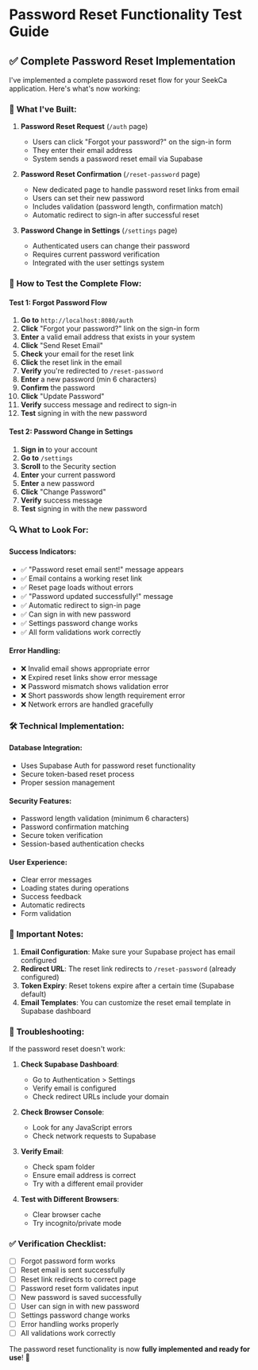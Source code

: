 # Password Reset Functionality Test Guide

## ✅ Complete Password Reset Implementation

I've implemented a complete password reset flow for your SeekCa application. Here's what's now working:

### 🔧 **What I've Built:**

1. **Password Reset Request** (`/auth` page)
   - Users can click "Forgot your password?" on the sign-in form
   - They enter their email address
   - System sends a password reset email via Supabase

2. **Password Reset Confirmation** (`/reset-password` page)
   - New dedicated page to handle password reset links from email
   - Users can set their new password
   - Includes validation (password length, confirmation match)
   - Automatic redirect to sign-in after successful reset

3. **Password Change in Settings** (`/settings` page)
   - Authenticated users can change their password
   - Requires current password verification
   - Integrated with the user settings system

### 🧪 **How to Test the Complete Flow:**

#### **Test 1: Forgot Password Flow**
1. **Go to** `http://localhost:8080/auth`
2. **Click** "Forgot your password?" link on the sign-in form
3. **Enter** a valid email address that exists in your system
4. **Click** "Send Reset Email"
5. **Check** your email for the reset link
6. **Click** the reset link in the email
7. **Verify** you're redirected to `/reset-password`
8. **Enter** a new password (min 6 characters)
9. **Confirm** the password
10. **Click** "Update Password"
11. **Verify** success message and redirect to sign-in
12. **Test** signing in with the new password

#### **Test 2: Password Change in Settings**
1. **Sign in** to your account
2. **Go to** `/settings`
3. **Scroll** to the Security section
4. **Enter** your current password
5. **Enter** a new password
6. **Click** "Change Password"
7. **Verify** success message
8. **Test** signing in with the new password

### 🔍 **What to Look For:**

#### **Success Indicators:**
- ✅ "Password reset email sent!" message appears
- ✅ Email contains a working reset link
- ✅ Reset page loads without errors
- ✅ "Password updated successfully!" message
- ✅ Automatic redirect to sign-in page
- ✅ Can sign in with new password
- ✅ Settings password change works
- ✅ All form validations work correctly

#### **Error Handling:**
- ❌ Invalid email shows appropriate error
- ❌ Expired reset links show error message
- ❌ Password mismatch shows validation error
- ❌ Short passwords show length requirement error
- ❌ Network errors are handled gracefully

### 🛠 **Technical Implementation:**

#### **Database Integration:**
- Uses Supabase Auth for password reset functionality
- Secure token-based reset process
- Proper session management

#### **Security Features:**
- Password length validation (minimum 6 characters)
- Password confirmation matching
- Secure token verification
- Session-based authentication checks

#### **User Experience:**
- Clear error messages
- Loading states during operations
- Success feedback
- Automatic redirects
- Form validation

### 🚨 **Important Notes:**

1. **Email Configuration**: Make sure your Supabase project has email configured
2. **Redirect URL**: The reset link redirects to `/reset-password` (already configured)
3. **Token Expiry**: Reset tokens expire after a certain time (Supabase default)
4. **Email Templates**: You can customize the reset email template in Supabase dashboard

### 🔧 **Troubleshooting:**

If the password reset doesn't work:

1. **Check Supabase Dashboard**:
   - Go to Authentication > Settings
   - Verify email is configured
   - Check redirect URLs include your domain

2. **Check Browser Console**:
   - Look for any JavaScript errors
   - Check network requests to Supabase

3. **Verify Email**:
   - Check spam folder
   - Ensure email address is correct
   - Try with a different email provider

4. **Test with Different Browsers**:
   - Clear browser cache
   - Try incognito/private mode

### ✅ **Verification Checklist:**

- [ ] Forgot password form works
- [ ] Reset email is sent successfully
- [ ] Reset link redirects to correct page
- [ ] Password reset form validates input
- [ ] New password is saved successfully
- [ ] User can sign in with new password
- [ ] Settings password change works
- [ ] Error handling works properly
- [ ] All validations work correctly

The password reset functionality is now **fully implemented and ready for use**! 🎉
